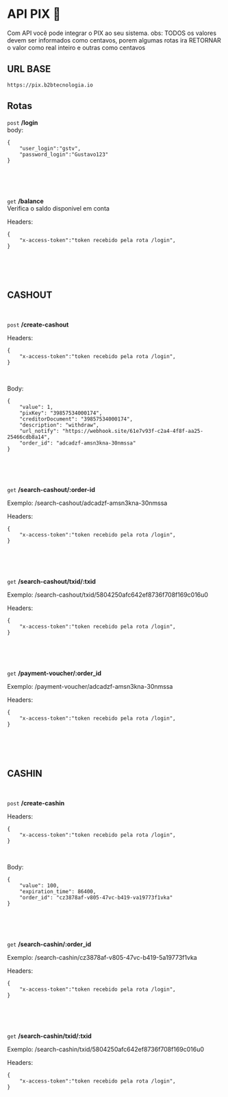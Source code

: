 # API PIX 📜

Com API você pode integrar o PIX ao seu sistema.
obs: TODOS os valores devem ser informados como centavos, porem algumas rotas ira RETORNAR o valor como real inteiro e outras como centavos

## URL BASE

 `https://pix.b2btecnologia.io`

## Rotas 


 `post` **/login**
<br>
body:
```
{
	"user_login":"gstv",
	"password_login":"Gustavo123"
}
```

<br>
<br>
<br>

 `get` **/balance**
<br>
Verifica o saldo disponivel em conta

Headers:
```
{
	"x-access-token":"token recebido pela rota /login",
}
```
<br>
<br>
<br>

## CASHOUT
<br>

 `post` **/create-cashout**


Headers:
```
{
	"x-access-token":"token recebido pela rota /login",
}
```

<br>

Body:
```
{
	"value": 1,
	"pixKey": "39857534000174",
	"creditorDocument": "39857534000174",
	"description": "withdraw",
	"url_notify": "https://webhook.site/61e7v93f-c2a4-4f8f-aa25-25466cdb8a14",
	"order_id": "adcadzf-amsn3kna-30nmssa"
}
```

<br>
<br>
<br>





 `get` **/search-cashout/:order-id**

Exemplo: /search-cashout/adcadzf-amsn3kna-30nmssa

Headers:
```
{
	"x-access-token":"token recebido pela rota /login",
}
```

<br>
<br>
<br>









 `get` **/search-cashout/txid/:txid**

Exemplo: /search-cashout/txid/5804250afc642ef8736f708f169c016u0


Headers:
```
{
	"x-access-token":"token recebido pela rota /login",
}
```

<br>
<br>
<br>





 `get` **/payment-voucher/:order_id**

Exemplo: /payment-voucher/adcadzf-amsn3kna-30nmssa


Headers:
```
{
	"x-access-token":"token recebido pela rota /login",
}
```

<br>
<br>
<br>

## CASHIN
<br>

 `post` **/create-cashin**


Headers:
```
{
	"x-access-token":"token recebido pela rota /login",
}
```

<br>

Body:
```
{
	"value": 100,
	"expiration_time": 86400,
	"order_id": "cz3878af-v805-47vc-b419-va19773f1vka"
}
```

<br>
<br>
<br>





 `get` **/search-cashin/:order_id**

Exemplo: /search-cashin/cz3878af-v805-47vc-b419-5a19773f1vka

Headers:
```
{
	"x-access-token":"token recebido pela rota /login",
}
```

<br>
<br>
<br>






 `get` **/search-cashin/txid/:txid**

Exemplo: /search-cashin/txid/5804250afc642ef8736f708f169c016u0


Headers:
```
{
	"x-access-token":"token recebido pela rota /login",
}
```

<br>
<br>
<br>



